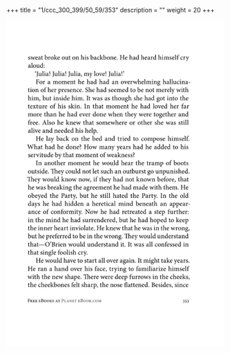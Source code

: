 +++
title = "1/ccc_300_399/50_59/353"
description = ""
weight = 20
+++

<img class="center-fit-jpg" src="/jpg_/out_jpg_1984__353.jpg" ></img>

